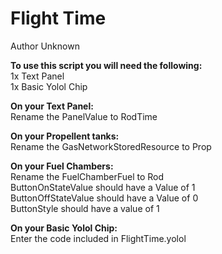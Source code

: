 # Flight Time
Author Unknown  
  
**To use this script you will need the following:**   
1x Text Panel  
1x Basic Yolol Chip  
  
**On your Text Panel:**  
Rename the PanelValue to RodTime  
  
**On your Propellent tanks:**  
Rename the GasNetworkStoredResource to Prop  
  
**On your Fuel Chambers:**  
Rename the FuelChamberFuel to Rod  
ButtonOnStateValue should have a Value of 1  
ButtonOffStateValue should have a Value of 0  
ButtonStyle should have a value of 1  
  
**On your Basic Yolol Chip:**  
Enter the code included in FlightTime.yolol  
